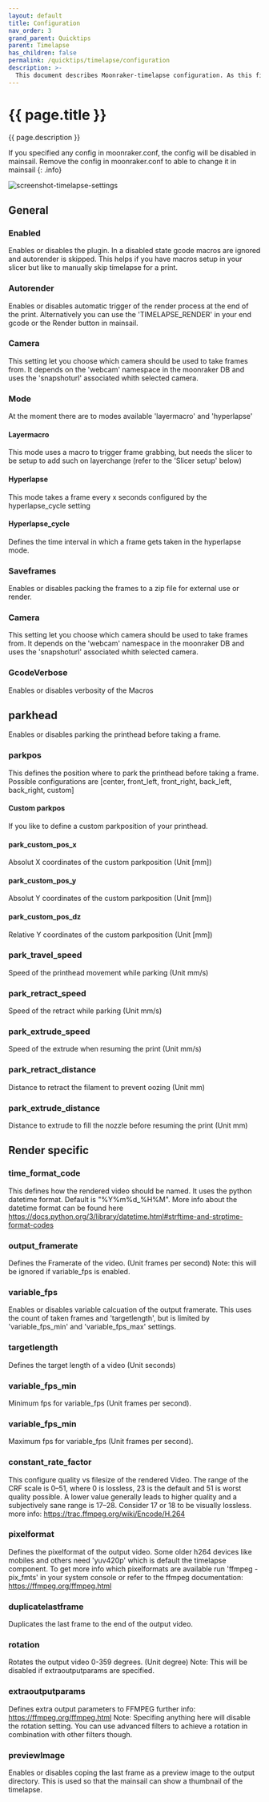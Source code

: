 ```yaml
---
layout: default
title: Configuration
nav_order: 3
grand_parent: Quicktips
parent: Timelapse
has_children: false
permalink: /quicktips/timelapse/configuration
description: >-
  This document describes Moonraker-timelapse configuration. As this file references configuration for both Klipper (printer.cfg) and Moonraker (moonraker.conf), each example contains a commment indicating which configuration file is being refrenenced.
---
```


# {{ page.title }}
{{ page.description }}

If you specified any config in moonraker.conf, the config will be disabled in mainsail. Remove the config in moonraker.conf to able to change it in mainsail
{: .info}

![screenshot-timelapse-settings](../../assets/img/timelapse/timelapse-settings.png)

## General

### Enabled
Enables or disables the plugin.
In a disabled state gcode macros are ignored and autorender is skipped.
This helps if you have macros setup in your slicer but like to manually
skip timelapse for a print.

### Autorender
Enables or disables automatic trigger of the render process
at the end of the print. Alternatively you can use the 'TIMELAPSE_RENDER' in
your end gcode or the Render button in mainsail.

### Camera
This setting let you choose which camera should be used to take frames from.
It depends on the 'webcam' namespace in the moonraker DB and uses the
'snapshoturl' associated whith selected camera.

### Mode
At the moment there are to modes available 'layermacro' and 'hyperlapse'

#### Layermacro 
This mode uses a macro to trigger frame grabbing, but needs the slicer to be setup
to add such on layerchange (refer to the 'Slicer setup' below) 

#### Hyperlapse
This mode takes a frame every x seconds configured by the hyperlapse_cycle setting

#### Hyperlapse_cycle
Defines the time interval in which a frame gets taken in the hyperlapse mode.

### Saveframes
Enables or disables packing the frames to a zip file for external
use or render.

### Camera
This setting let you choose which camera should be used to take frames from.
It depends on the 'webcam' namespace in the moonraker DB and uses the
'snapshoturl' associated whith selected camera.

### GcodeVerbose
Enables or disables verbosity of the Macros

## parkhead
Enables or disables parking the printhead before taking a frame.

### parkpos
This defines the position where to park the printhead before taking a frame.
Possible configurations are [center, front_left, front_right, back_left, back_right, custom]

#### Custom parkpos
If you like to define a custom parkposition of your printhead.

#### park_custom_pos_x
Absolut X coordinates of the custom parkposition (Unit [mm])

#### park_custom_pos_y
Absolut Y coordinates of the custom parkposition (Unit [mm])

#### park_custom_pos_dz
Relative Y coordinates of the custom parkposition (Unit [mm])
        
### park_travel_speed
Speed of the printhead movement while parking (Unit mm/s)

### park_retract_speed
Speed of the retract while parking (Unit mm/s)

### park_extrude_speed
Speed of the extrude when resuming the print (Unit mm/s)

### park_retract_distance
Distance to retract the filament to prevent oozing (Unit mm)

### park_extrude_distance
Distance to extrude to fill the nozzle before resuming the print (Unit mm)

## Render specific

### time_format_code
This defines how the rendered video should be named. 
It uses the python datetime format. Default is "%Y%m%d_%H%M".
More info about the datetime format can be found here https://docs.python.org/3/library/datetime.html#strftime-and-strptime-format-codes

### output_framerate
Defines the Framerate of the video. (Unit frames per second)
Note: this will be ignored if variable_fps is enabled.

### variable_fps
Enables or disables variable calcuation of the output framerate.
This uses the count of taken frames and 'targetlength', but is limited by
'variable_fps_min' and 'variable_fps_max' settings.

### targetlength
Defines the target length of a video (Unit seconds)

### variable_fps_min
Minimum fps for variable_fps (Unit frames per second).

### variable_fps_min
Maximum fps for variable_fps (Unit frames per second).

### constant_rate_factor
This configure quality vs filesize of the rendered Video. The range of the CRF 
scale is 0–51, where 0 is lossless, 23 is the default and 51 is worst quality
possible. A lower value generally leads to higher quality and a subjectively
sane range is 17–28. Consider 17 or 18 to be visually lossless.
more info: https://trac.ffmpeg.org/wiki/Encode/H.264

### pixelformat
Defines the pixelformat of the output video. Some older h264 devices like
mobiles and others need 'yuv420p' which is default the timelapse component.
To get more info which pixelformats are available run 'ffmpeg -pix_fmts' in 
your system console or refer to the ffmpeg documentation: https://ffmpeg.org/ffmpeg.html

### duplicatelastframe
Duplicates the last frame to the end of the output video.

### rotation 
Rotates the output video 0-359 degrees. (Unit degree)
Note: This will be disabled if extraoutputparams are specified.

### extraoutputparams
Defines extra output parameters to FFMPEG 
further info: https://ffmpeg.org/ffmpeg.html 
Note: Specifing anything here will disable the rotation setting. You can use
advanced filters to achieve a rotation in combination with other filters though.

### previewImage
Enables or disables coping the last frame as a preview image to
the output directory. This is used so that the mainsail can show a thumbnail of 
the timelapse.
